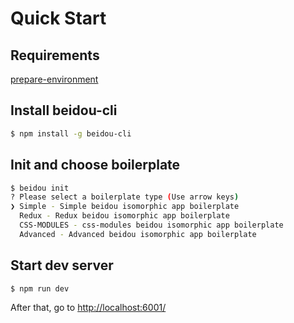# Quick Start

## Requirements

[prepare-environment](./prepare-environment.md)

## Install beidou-cli

```bash
$ npm install -g beidou-cli
```

## Init and choose boilerplate

```bash
$ beidou init
? Please select a boilerplate type (Use arrow keys)
❯ Simple - Simple beidou isomorphic app boilerplate
  Redux - Redux beidou isomorphic app boilerplate
  CSS-MODULES - css-modules beidou isomorphic app boilerplate
  Advanced - Advanced beidou isomorphic app boilerplate
```

## Start dev server

```bash
$ npm run dev
```

After that, go to [http://localhost:6001/](http://localhost:6001/)
